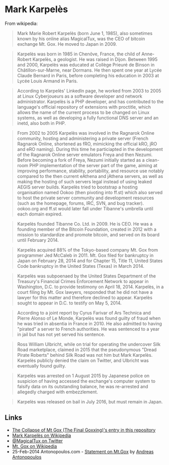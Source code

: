 
# Mark Karpelès

From wikipedia:

> Mark Marie Robert Karpelès (born June 1, 1985), also sometimes known by his online alias MagicalTux, was the CEO of bitcoin exchange Mt. Gox. He moved to Japan in 2009.

> Karpelès was born in 1985 in Chenôve, France, the child of Anne-Robert Karpelès, a geologist. He was raised in Dijon. Between 1995 and 2000, Karpelès was educated at Collège Prieuré de Binson in Châtillon-sur-Marne, near Dormans. He then spent one year at Lycée Claude Bernard in Paris, before completing his education in 2003 at Lycée Louis Armand in Paris.

> According to Karpelès' LinkedIn page, he worked from 2003 to 2005 at Linux Cyberjoueurs as a software developer and network administrator. Karpelès is a PHP developer, and has contributed to the language's official repository of extensions with proctitle, which allows the name of the current process to be changed on Linux systems, as well as developing a fully functional DNS server and an inetd, also both in PHP.

> From 2002 to 2005 Karpelès was involved in the Ragnarok Online community, hosting and administering a private server (French Ragnarok Online, shortened as fRO, mimicking the official kRO, jRO and eRO naming). During this time he particiapted in the development of the Ragnarok Online server emulators Freya and then Nezumi. Before becoming a fork of Freya, Nezumi initially started as a clean-room PHP implementation of the server part of the game, aiming at improving performance, stability, portability, and resource use notably compared to the then current eAthena and jAthena servers, as well as making the hosting of such servers legal instead of using leaked AEGIS server builds. Karpelès tried to bootstrap a hosting organisation named Ookoo (then pivoting into ff.st) which also served to host the private server community and development resources (such as the homepage, forums, IRC, SVN, and bug tracker). ookoo.org and ff.st would later fall under Tibanne's umbrella until each domain expired.

> Karpelès founded Tibanne Co. Ltd. in 2009. He is CEO. He was a founding member of the Bitcoin Foundation, created in 2012 with a mission to standardize and promote bitcoin, and served on its board until February 2014.

> Karpelès acquired 88% of the Tokyo-based company Mt. Gox from programmer Jed McCaleb in 2011. Mt. Gox filed for bankruptcy in Japan on February 28, 2014 and for Chapter 15, Title 11, United States Code bankruptcy in the United States (Texas) in March 2014.

> Karpelès was subpoenaed by the United States Department of the Treasury's Financial Crimes Enforcement Network to appear in Washington, D.C. to provide testimony on April 18, 2014. Karpelès, in a court filing by Mt. Gox lawyers, responded that he did not have a lawyer for this matter and therefore declined to appear. Karpelès sought to appear in D.C. to testify on May 5, 2014.

> According to a joint report by Cyrus Farivar of Ars Technica and Pierre Alonso of Le Monde, Karpelès was found guilty of fraud when he was tried in absentia in France in 2010. He also admitted to having "pirated" a server to French authorities. He was sentenced to a year in jail but has not yet served his sentence.

> Ross William Ulbricht, while on trial for operating the undercover Silk Road marketplace, claimed in 2015 that the pseudonymous "Dread Pirate Roberts" behind Silk Road was not him but Mark Karpelès. Karpelès publicly denied the claim on Twitter, and Ulbricht was eventually found guilty.

> Karpelès was arrested on 1 August 2015 by Japanese police on suspicion of having accessed the exchange's computer system to falsify data on its outstanding balance, he was re-arrested and allegedly charged with embezzlement.

> Karpelès was released on bail in July 2016, but must remain in Japan.

## Links

* [The Collapse of Mt Gox (The Final Goxxing)'s entry in this repository](/events/mtgox.md)
* [Mark Karpelès on Wikipedia](https://en.wikipedia.org/wiki/Mark_Karpel%C3%A8s)
* [@MagicalTux on Twitter](https://twitter.com/MagicalTux)
* [Mt. Gox on Wikipedia](https://en.wikipedia.org/wiki/Mt._Gox)
* 25-Feb-2014 Antonopoulos.com - [Statement on Mt.Gox](https://antonopoulos.com/statement-on-mt-gox/) by [Andreas Antonopoulos](/people/andreas_antonopoulos.md)

